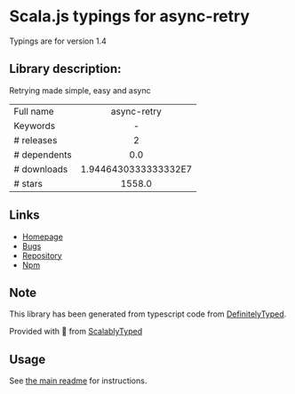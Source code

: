
# Scala.js typings for async-retry

Typings are for version 1.4

## Library description:
Retrying made simple, easy and async

|                    |                 |
| ------------------ | :-------------: |
| Full name          | async-retry |
| Keywords           | - |
| # releases         | 2 |
| # dependents       | 0.0 |
| # downloads        | 1.9446430333333332E7 |
| # stars            | 1558.0 |

## Links
- [Homepage](https://github.com/vercel/async-retry#readme)
- [Bugs](https://github.com/vercel/async-retry/issues)
- [Repository](https://github.com/vercel/async-retry)
- [Npm](https://www.npmjs.com/package/async-retry)
    


## Note
This library has been generated from typescript code from [DefinitelyTyped](https://definitelytyped.org).

Provided with :purple_heart: from [ScalablyTyped](https://github.com/oyvindberg/ScalablyTyped)

## Usage
See [the main readme](../../readme.md) for instructions.


